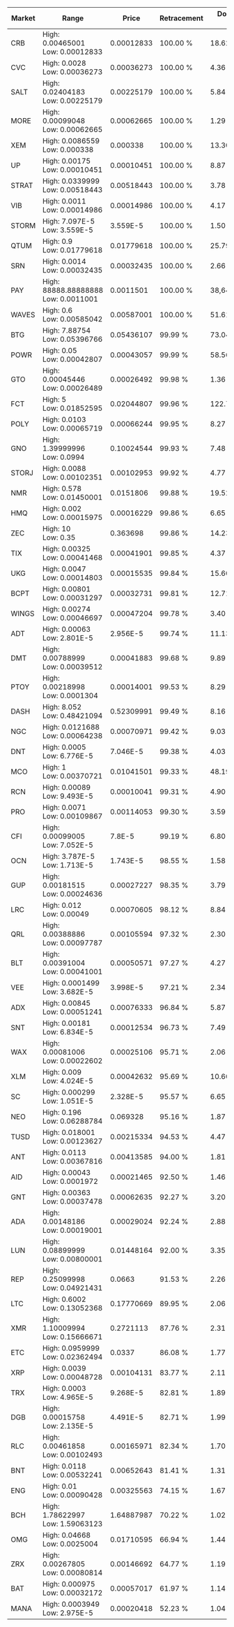 | Market | Range | Price| Retracement | Doubles to 50% |
| --- | --- | --- | --- | --- |
| CRB | High: 0.00465001<br />Low: 0.00012833 | 0.00012833 | 100.00 % | 18.62 |
| CVC | High: 0.0028<br />Low: 0.00036273 | 0.00036273 | 100.00 % | 4.36 |
| SALT | High: 0.02404183<br />Low: 0.00225179 | 0.00225179 | 100.00 % | 5.84 |
| MORE | High: 0.00099048<br />Low: 0.00062665 | 0.00062665 | 100.00 % | 1.29 |
| XEM | High: 0.0086559<br />Low: 0.000338 | 0.000338 | 100.00 % | 13.30 |
| UP | High: 0.00175<br />Low: 0.00010451 | 0.00010451 | 100.00 % | 8.87 |
| STRAT | High: 0.0339999<br />Low: 0.00518443 | 0.00518443 | 100.00 % | 3.78 |
| VIB | High: 0.0011<br />Low: 0.00014986 | 0.00014986 | 100.00 % | 4.17 |
| STORM | High: 7.097E-5<br />Low: 3.559E-5 | 3.559E-5 | 100.00 % | 1.50 |
| QTUM | High: 0.9<br />Low: 0.01779618 | 0.01779618 | 100.00 % | 25.79 |
| SRN | High: 0.0014<br />Low: 0.00032435 | 0.00032435 | 100.00 % | 2.66 |
| PAY | High: 88888.88888888<br />Low: 0.0011001 | 0.0011501 | 100.00 % | 38,643,983.13 |
| WAVES | High: 0.6<br />Low: 0.00585042 | 0.00587001 | 100.00 % | 51.61 |
| BTG | High: 7.88754<br />Low: 0.05396766 | 0.05436107 | 99.99 % | 73.04 |
| POWR | High: 0.05<br />Low: 0.00042807 | 0.00043057 | 99.99 % | 58.56 |
| GTO | High: 0.00045446<br />Low: 0.00026489 | 0.00026492 | 99.98 % | 1.36 |
| FCT | High: 5<br />Low: 0.01852595 | 0.02044807 | 99.96 % | 122.71 |
| POLY | High: 0.0103<br />Low: 0.00065719 | 0.00066244 | 99.95 % | 8.27 |
| GNO | High: 1.39999996<br />Low: 0.0994 | 0.10024544 | 99.93 % | 7.48 |
| STORJ | High: 0.0088<br />Low: 0.00102351 | 0.00102953 | 99.92 % | 4.77 |
| NMR | High: 0.578<br />Low: 0.01450001 | 0.0151806 | 99.88 % | 19.52 |
| HMQ | High: 0.002<br />Low: 0.00015975 | 0.00016229 | 99.86 % | 6.65 |
| ZEC | High: 10<br />Low: 0.35 | 0.363698 | 99.86 % | 14.23 |
| TIX | High: 0.00325<br />Low: 0.00041468 | 0.00041901 | 99.85 % | 4.37 |
| UKG | High: 0.0047<br />Low: 0.00014803 | 0.00015535 | 99.84 % | 15.60 |
| BCPT | High: 0.00801<br />Low: 0.00031297 | 0.00032731 | 99.81 % | 12.71 |
| WINGS | High: 0.00274<br />Low: 0.00046697 | 0.00047204 | 99.78 % | 3.40 |
| ADT | High: 0.00063<br />Low: 2.801E-5 | 2.956E-5 | 99.74 % | 11.13 |
| DMT | High: 0.00788999<br />Low: 0.00039512 | 0.00041883 | 99.68 % | 9.89 |
| PTOY | High: 0.00218998<br />Low: 0.0001304 | 0.00014001 | 99.53 % | 8.29 |
| DASH | High: 8.052<br />Low: 0.48421094 | 0.52309991 | 99.49 % | 8.16 |
| NGC | High: 0.0121688<br />Low: 0.00064238 | 0.00070971 | 99.42 % | 9.03 |
| DNT | High: 0.0005<br />Low: 6.776E-5 | 7.046E-5 | 99.38 % | 4.03 |
| MCO | High: 1<br />Low: 0.00370721 | 0.01041501 | 99.33 % | 48.19 |
| RCN | High: 0.00089<br />Low: 9.493E-5 | 0.00010041 | 99.31 % | 4.90 |
| PRO | High: 0.0071<br />Low: 0.00109867 | 0.00114053 | 99.30 % | 3.59 |
| CFI | High: 0.00099005<br />Low: 7.052E-5 | 7.8E-5 | 99.19 % | 6.80 |
| OCN | High: 3.787E-5<br />Low: 1.713E-5 | 1.743E-5 | 98.55 % | 1.58 |
| GUP | High: 0.00181515<br />Low: 0.00024636 | 0.00027227 | 98.35 % | 3.79 |
| LRC | High: 0.012<br />Low: 0.00049 | 0.00070605 | 98.12 % | 8.84 |
| QRL | High: 0.00388886<br />Low: 0.00097787 | 0.00105594 | 97.32 % | 2.30 |
| BLT | High: 0.00391004<br />Low: 0.00041001 | 0.00050571 | 97.27 % | 4.27 |
| VEE | High: 0.0001499<br />Low: 3.682E-5 | 3.998E-5 | 97.21 % | 2.34 |
| ADX | High: 0.00845<br />Low: 0.00051241 | 0.00076333 | 96.84 % | 5.87 |
| SNT | High: 0.00181<br />Low: 6.834E-5 | 0.00012534 | 96.73 % | 7.49 |
| WAX | High: 0.00081006<br />Low: 0.00022602 | 0.00025106 | 95.71 % | 2.06 |
| XLM | High: 0.009<br />Low: 4.024E-5 | 0.00042632 | 95.69 % | 10.60 |
| SC | High: 0.000299<br />Low: 1.051E-5 | 2.328E-5 | 95.57 % | 6.65 |
| NEO | High: 0.196<br />Low: 0.06288784 | 0.069328 | 95.16 % | 1.87 |
| TUSD | High: 0.018001<br />Low: 0.00123627 | 0.00215334 | 94.53 % | 4.47 |
| ANT | High: 0.0113<br />Low: 0.00367816 | 0.00413585 | 94.00 % | 1.81 |
| AID | High: 0.00043<br />Low: 0.0001972 | 0.00021465 | 92.50 % | 1.46 |
| GNT | High: 0.00363<br />Low: 0.00037478 | 0.00062635 | 92.27 % | 3.20 |
| ADA | High: 0.00148186<br />Low: 0.00019001 | 0.00029024 | 92.24 % | 2.88 |
| LUN | High: 0.08899999<br />Low: 0.00800001 | 0.01448164 | 92.00 % | 3.35 |
| REP | High: 0.25099998<br />Low: 0.04921431 | 0.0663 | 91.53 % | 2.26 |
| LTC | High: 0.6002<br />Low: 0.13052368 | 0.17770669 | 89.95 % | 2.06 |
| XMR | High: 1.10009994<br />Low: 0.15666671 | 0.2721113 | 87.76 % | 2.31 |
| ETC | High: 0.0959999<br />Low: 0.02362494 | 0.0337 | 86.08 % | 1.77 |
| XRP | High: 0.0039<br />Low: 0.00048728 | 0.00104131 | 83.77 % | 2.11 |
| TRX | High: 0.0003<br />Low: 4.965E-5 | 9.268E-5 | 82.81 % | 1.89 |
| DGB | High: 0.00015758<br />Low: 2.135E-5 | 4.491E-5 | 82.71 % | 1.99 |
| RLC | High: 0.00461858<br />Low: 0.00102493 | 0.00165971 | 82.34 % | 1.70 |
| BNT | High: 0.0118<br />Low: 0.00532241 | 0.00652643 | 81.41 % | 1.31 |
| ENG | High: 0.01<br />Low: 0.00090428 | 0.00325563 | 74.15 % | 1.67 |
| BCH | High: 1.78622997<br />Low: 1.59063123 | 1.64887987 | 70.22 % | 1.02 |
| OMG | High: 0.04668<br />Low: 0.0025004 | 0.01710595 | 66.94 % | 1.44 |
| ZRX | High: 0.00267805<br />Low: 0.00080814 | 0.00146692 | 64.77 % | 1.19 |
| BAT | High: 0.000975<br />Low: 0.00032172 | 0.00057017 | 61.97 % | 1.14 |
| MANA | High: 0.0003949<br />Low: 2.975E-5 | 0.00020418 | 52.23 % | 1.04 |
